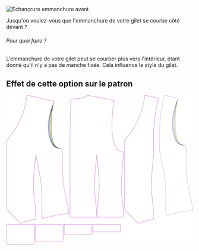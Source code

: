 ![Échancrure emmanchure avant](frontinset.svg)

Jusqu'où voulez-vous que l'emmanchure de votre gilet se courbe côté devant ?

<Note>

###### Pour quoi faire ?

L'emmanchure de votre gilet peut se courber plus vers l'intérieur, étant donné qu'il n'y a pas de manche fixée.
Cela influence le style du gilet.

</Note>

## Effet de cette option sur le patron
![Cette image montre l'effet de cette option en superposant plusieurs variantes qui ont une valeur différente pour cette option](wahid_frontinset_sample.svg "Effet de cette option sur le patron")